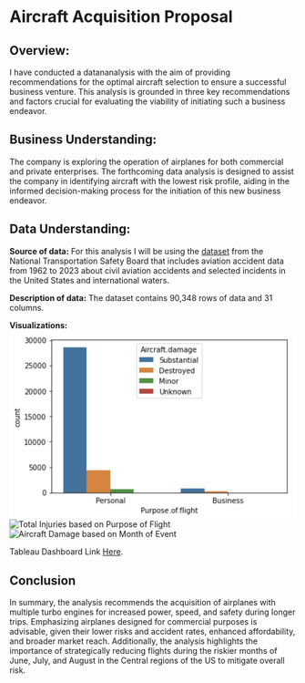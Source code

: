 # Aircraft Acquisition Proposal

## Overview:
I have conducted a datananalysis with the aim of providing 
recommendations for the optimal aircraft selection to ensure a 
successful business venture. This analysis is grounded in three key 
recommendations and factors crucial for evaluating the viability of 
initiating such a business endeavor.

## Business Understanding: 
The company is exploring the operation of airplanes for both commercial and private enterprises. The forthcoming data 
analysis is designed to assist the company in identifying aircraft 
with the lowest risk profile, aiding in the informed decision-making 
process for the initiation of this new business endeavor.

## Data Understanding:

**Source of data:** For this analysis I will be using the 
[dataset](https://www.kaggle.com/datasets/khsamaha/aviation-accident-database-synopses) 
from the National Transportation Safety Board that includes aviation 
accident data from 1962 to 2023 about civil aviation accidents and 
selected incidents in the United States and international waters.

**Description of data:**
The dataset contains 90,348 rows of data and 31 columns.

**Visualizations:**
![Aircraft Damage based on Purpose of Flight](graph1.png)
![Total Injuries based on Purpose of Flight](https://ibb.co/D7VtTjW)
![Aircraft Damage based on Month of Event](https://ibb.co/28dwyz8)

Tableau Dashboard Link [Here](https://public.tableau.com/app/profile/adriana.ramirez.franco/viz/AircraftProposalDashboard/Dashboard?publish=yes).


## Conclusion
In summary, the analysis recommends the acquisition of airplanes 
with multiple turbo engines for increased power, speed, and safety 
during longer trips. Emphasizing airplanes designed for commercial 
purposes is advisable, given their lower risks and accident rates, 
enhanced affordability, and broader market reach. Additionally, the 
analysis highlights the importance of strategically reducing flights 
during the riskier months of June, July, and August in the Central 
regions of the US to mitigate overall risk.




